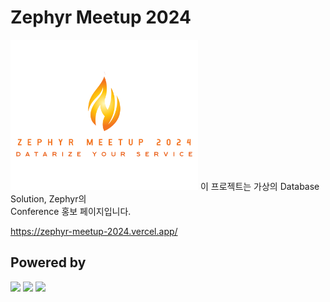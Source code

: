 # Zephyr Meetup 2024
<img src="./img/zephyr-logo-transparent.png" width="300" />
이 프로젝트는 가상의 Database Solution, Zephyr의<br/>
Conference 홍보 페이지입니다.

https://zephyr-meetup-2024.vercel.app/

## Powered by  
<img src="https://img.shields.io/badge/Next.js-000000?style=for-the-badge&logo=nextdotjs&logoColor=white" />
<img src="https://img.shields.io/badge/typescript-%23007ACC.svg?style=for-the-badge&logo=typescript&logoColor=white" />
<img src="https://img.shields.io/badge/tailwindcss-%2338B2AC.svg?style=for-the-badge&logo=tailwind-css&logoColor=white" />
